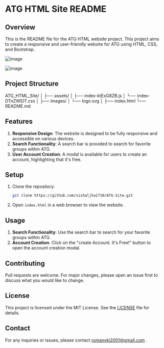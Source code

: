 # ATG HTML Site README

## Overview

This is the README file for the ATG HTML website project. This project aims to create a responsive and user-friendly website for ATG using HTML, CSS, and Bootstrap.

![image](https://github.com/vishaljha1710/ATG-Site/assets/77543816/262667de-7eb6-4ebc-a5f6-b25bae797a40)


![image](https://github.com/vishaljha1710/ATG-Site/assets/77543816/df958400-c3c6-4709-a1e9-eabdd7a66718)


## Project Structure

ATG_HTML_Site/
│
├── assets/
│ ├── index-ktExG8ZB.js
│ └── index-DTnZWIDT.css
│
├── images/
│ └── logo.svg
│
├── index.html
└── README.md


## Features

1. **Responsive Design**: The website is designed to be fully responsive and accessible on various devices.
2. **Search Functionality**: A search bar is provided to search for favorite groups within ATG.
3. **User Account Creation**: A modal is available for users to create an account, highlighting that it's free.

## Setup

1. Clone the repository:

    ```bash
    git clone https://github.com/vishaljha1710/ATG-Site.git
    ```

2. Open `index.html` in a web browser to view the website.

## Usage

1. **Search Functionality**: Use the search bar to search for your favorite groups within ATG.
2. **Account Creation**: Click on the "create Account. It's Free!" button to open the account creation modal.

## Contributing

Pull requests are welcome. For major changes, please open an issue first to discuss what you would like to change.

## License

This project is licensed under the MIT License. See the [LICENSE](LICENSE) file for details.

## Contact

For any inquiries or issues, please contact romanvkj2001@gmail.com .
